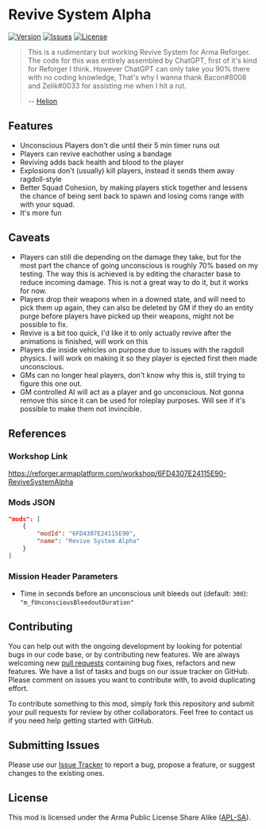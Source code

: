 # Revive System Alpha

[![Version](https://img.shields.io/github/release/HelionGaming/Revive-System.svg?label=Version&colorB=007EC6&style=flat-square)](https://github.com/HelionGaming/Revive-System/releases/latest)
[![Issues](https://img.shields.io/github/issues-raw/HelionGaming/Revive-System.svg?label=Issues&style=flat-square)](https://github.com/HelionGaming/Revive-System/issues)
[![License](https://img.shields.io/badge/License-APL--SA-orange.svg?style=flat-square)](https://github.com/HelionGaming/Revive-System/blob/master/LICENSE.md)

> This is a rudimentary but working Revive System for Arma Reforger. The code for this was entirely assembled by ChatGPT, first of it's kind for Reforger I think. 
> However ChatGPT can only take you 90% there with no coding knowledge, That's why I wanna thank Bacon#8008 and Zelik#0033 for assisting me when I hit a rut.
>
> -- [Helion](https://github.com/HelionGaming)

## Features

- Unconscious Players don't die until their 5 min timer runs out
- Players can revive eachother using a bandage
- Reviving adds back health and blood to the player
- Explosions don't (usually) kill players, instead it sends them away ragdoll-style
- Better Squad Cohesion, by making players stick together and lessens the chance of being sent back to spawn and losing coms range with with your squad.
- It's more fun 


## Caveats

- Players can still die depending on the damage they take, but for the most part the chance of going unconscious is roughly 70% based on my testing. The way this is achieved is by editing the character base to reduce incoming damage. This is not a great way to do it, but it works for now.
- Players drop their weapons when in a downed state, and will need to pick them up again, they can also be deleted by GM if they do an entity purge before players have picked up their weapons, might not be possible to fix.
- Revive is a bit too quick, I'd like it to only actually revive after the animations is finished, will work on this
- Players die inside vehicles on purpose due to issues with the ragdoll physics. I will work on making it so they player is ejected first then made unconscious.
- GMs can no longer heal players, don't know why this is, still trying to figure this one out.
- GM controlled AI will act as a player and go unconscious. Not gonna remove this since it can be used for roleplay purposes. Will see if it's possible to make them not invincible.

## References

### Workshop Link

https://reforger.armaplatform.com/workshop/6FD4307E24115E90-ReviveSystemAlpha

### Mods JSON

```json
"mods": [
    {
        "modId": "6FD4307E24115E90",
        "name": "Revive System Alpha"
    }
]
```

### Mission Header Parameters

- Time in seconds before an unconscious unit bleeds out (default: `300`): `"m_fUnconsciousBleedoutDuration"`

## Contributing

You can help out with the ongoing development by looking for potential bugs in our code base, or by contributing new features. We are always welcoming new [pull requests](https://github.com/Revive-System/Revive-System-Alpha/pulls) containing bug fixes, refactors and new features. We have a list of tasks and bugs on our issue tracker on GitHub. Please comment on issues you want to contribute with, to avoid duplicating effort.

To contribute something to this mod, simply fork this repository and submit your pull requests for review by other collaborators. Feel free to contact us if you need help getting started with GitHub.

## Submitting Issues

Please use our [Issue Tracker](https://github.com/HelionGaming/Revive-System/issues/new/choose) to report a bug, propose a feature, or suggest changes to the existing ones.

## License
This mod is licensed under the Arma Public License Share Alike ([APL-SA](https://github.com/HelionGaming/Revive-System/blob/main/LICENSE.md)).


